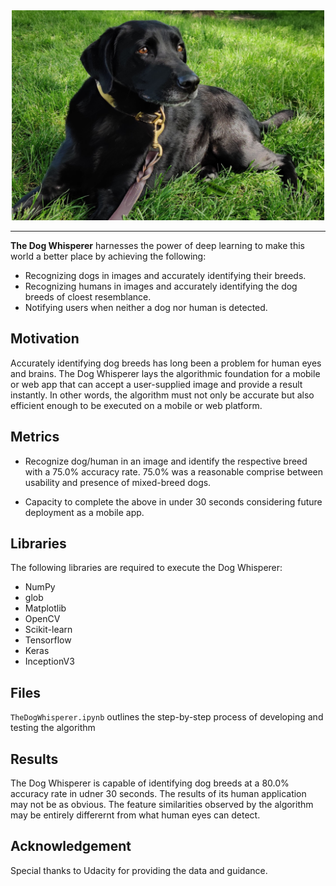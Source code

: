 <div align="center">
  <a href="https://medium.com/@wwesley294/the-dog-whisperer-fbe4c6ab141b"><img width="500px" height="auto" src="doc/cover.jpg"></a>
</div>

---

**The Dog Whisperer** harnesses the power of deep learning to make this world a better place by achieving the following:

- Recognizing dogs in images and accurately identifying their breeds.
- Recognizing humans in images and accurately identifying the dog breeds of cloest resemblance.
- Notifying users when neither a dog nor human is detected.


## Motivation

Accurately identifying dog breeds has long been a problem for human eyes and brains. The Dog Whisperer lays the algorithmic foundation for a mobile or web app that can accept a user-supplied image and provide a result instantly. In other words, the algorithm must not only be accurate but also efficient enough to be executed on a mobile or web platform.

## Metrics

- Recognize dog/human in an image and identify the respective breed with a 75.0% accuracy rate. 75.0% was a reasonable comprise between usability and presence of mixed-breed dogs.

- Capacity to complete the above in under 30 seconds considering future deployment as a mobile app.

## Libraries

The following libraries are required to execute the Dog Whisperer:

- NumPy
- glob
- Matplotlib
- OpenCV
- Scikit-learn
- Tensorflow
- Keras
- InceptionV3

## Files

`TheDogWhisperer.ipynb` outlines the step-by-step process of developing and testing the algorithm

## Results

The Dog Whisperer is capable of identifying dog breeds at a 80.0% accuracy rate in udner 30 seconds. The results of its human application may not be as obvious. The feature similarities observed by the algorithm may be entirely differernt from what human eyes can detect.

## Acknowledgement

Special thanks to Udacity for providing the data and guidance.
